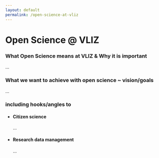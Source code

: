 ```yaml
---
layout: default
permalink: /open-science-at-vliz
---
```


# Open Science @ VLIZ

### What Open Science means at VLIZ & Why it is important

...

### What we want to achieve with open science ~ vision/goals

...

### including hooks/angles to

- #### Citizen science

  ...

- #### Research data management
  ...
